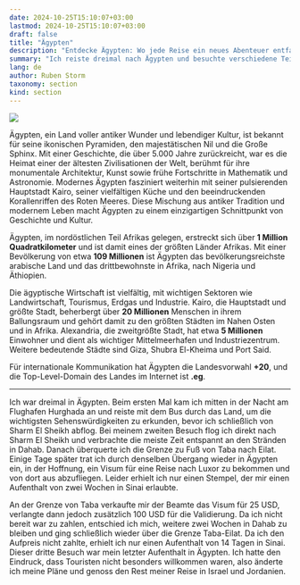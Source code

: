 ```yaml
---
date: 2024-10-25T15:10:07+03:00
lastmod: 2024-10-25T15:10:07+03:00
draft: false
title: "Ägypten"
description: "Entdecke Ägypten: Wo jede Reise ein neues Abenteuer entfaltet."
summary: "Ich reiste dreimal nach Ägypten und besuchte verschiedene Teile des Landes, von Küstengebieten bis hin zu historischen Stätten. Während meiner Besuche stieß ich auf einige Reisebeschränkungen, die meine Pläne beeinflussten, sodass ich mehr Zeit damit verbrachte, die umliegenden Regionen zu erkunden."
lang: de
author: Ruben Storm
taxonomy: section
kind: section
---
```

![][HeaderImage]

Ägypten, ein Land voller antiker Wunder und lebendiger Kultur, ist bekannt für seine ikonischen Pyramiden, den majestätischen Nil und die Große Sphinx. Mit einer Geschichte, die über 5.000 Jahre zurückreicht, war es die Heimat einer der ältesten Zivilisationen der Welt, berühmt für ihre monumentale Architektur, Kunst sowie frühe Fortschritte in Mathematik und Astronomie. Modernes Ägypten fasziniert weiterhin mit seiner pulsierenden Hauptstadt Kairo, seiner vielfältigen Küche und den beeindruckenden Korallenriffen des Roten Meeres. Diese Mischung aus antiker Tradition und modernem Leben macht Ägypten zu einem einzigartigen Schnittpunkt von Geschichte und Kultur.

Ägypten, im nordöstlichen Teil Afrikas gelegen, erstreckt sich über **1 Million Quadratkilometer** und ist damit eines der größten Länder Afrikas. Mit einer Bevölkerung von etwa **109 Millionen** ist Ägypten das bevölkerungsreichste arabische Land und das drittbewohnste in Afrika, nach Nigeria und Äthiopien.

Die ägyptische Wirtschaft ist vielfältig, mit wichtigen Sektoren wie Landwirtschaft, Tourismus, Erdgas und Industrie. Kairo, die Hauptstadt und größte Stadt, beherbergt über **20 Millionen** Menschen in ihrem Ballungsraum und gehört damit zu den größten Städten im Nahen Osten und in Afrika. Alexandria, die zweitgrößte Stadt, hat etwa **5 Millionen** Einwohner und dient als wichtiger Mittelmeerhafen und Industriezentrum. Weitere bedeutende Städte sind Giza, Shubra El-Kheima und Port Said.

Für internationale Kommunikation hat Ägypten die Landesvorwahl **+20**, und die Top-Level-Domain des Landes im Internet ist **.eg**.

---

Ich war dreimal in Ägypten. Beim ersten Mal kam ich mitten in der Nacht am Flughafen Hurghada an und reiste mit dem Bus durch das Land, um die wichtigsten Sehenswürdigkeiten zu erkunden, bevor ich schließlich von Sharm El Sheikh abflog. Bei meinem zweiten Besuch flog ich direkt nach Sharm El Sheikh und verbrachte die meiste Zeit entspannt an den Stränden in Dahab. Danach überquerte ich die Grenze zu Fuß von Taba nach Eilat. Einige Tage später trat ich durch denselben Übergang wieder in Ägypten ein, in der Hoffnung, ein Visum für eine Reise nach Luxor zu bekommen und von dort aus abzufliegen. Leider erhielt ich nur einen Stempel, der mir einen Aufenthalt von zwei Wochen in Sinai erlaubte.

An der Grenze von Taba verkaufte mir der Beamte das Visum für 25 USD, verlangte dann jedoch zusätzlich 100 USD für die Validierung. Da ich nicht bereit war zu zahlen, entschied ich mich, weitere zwei Wochen in Dahab zu bleiben und ging schließlich wieder über die Grenze Taba-Eilat. Da ich den Aufpreis nicht zahlte, erhielt ich nur einen Aufenthalt von 14 Tagen in Sinai. Dieser dritte Besuch war mein letzter Aufenthalt in Ägypten. Ich hatte den Eindruck, dass Touristen nicht besonders willkommen waren, also änderte ich meine Pläne und genoss den Rest meiner Reise in Israel und Jordanien.

[HeaderImage]: /images/himg/header-egypt.webp